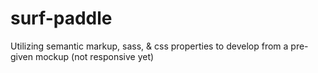 # surf-paddle
Utilizing semantic markup, sass, &amp; css properties to develop from a pre-given mockup (not responsive yet)
